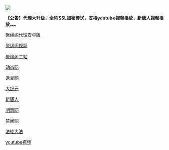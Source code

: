 
![](https://raw.githubusercontent.com/hao369/a/master/j.jpg)

**【公告】代理大升级，全程SSL加密传送，支持youtube视频播放，新唐人视频播放。。。**

 [聚缘阁代理安卓版](https://github.com/hao369/a/raw/master/j8.apk)

[聚缘阁视频](http://vc21.98uz.ga/tv)


[聚缘阁二站](http://vc21.98uz.ga/j2)

 [动态网](http://vc21.98uz.ga/)

[退党网](http://vc21.98uz.ga/?id=8)

[大纪元](http://vc21.98uz.ga/?id=7)

[新唐人](http://vc21.98uz.ga/?id=5)

[明慧网](http://vc21.98uz.ga/?id=3)

[禁闻网](http://vc21.98uz.ga/?id=16)

[法轮大法](http://vc21.98uz.ga/?id=15)

[youtube视频](http://vc21.98uz.ga/?id=17)


